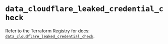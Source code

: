 # `data_cloudflare_leaked_credential_check`

Refer to the Terraform Registry for docs: [`data_cloudflare_leaked_credential_check`](https://registry.terraform.io/providers/cloudflare/cloudflare/5.4.0/docs/data-sources/leaked_credential_check).
